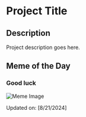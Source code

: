 # Project Title

## Description

Project description goes here.

## Meme of the Day

### Good luck
![Meme Image](https://i.redd.it/cjigyrxfetjd1.gif)

Updated on: [8/21/2024]